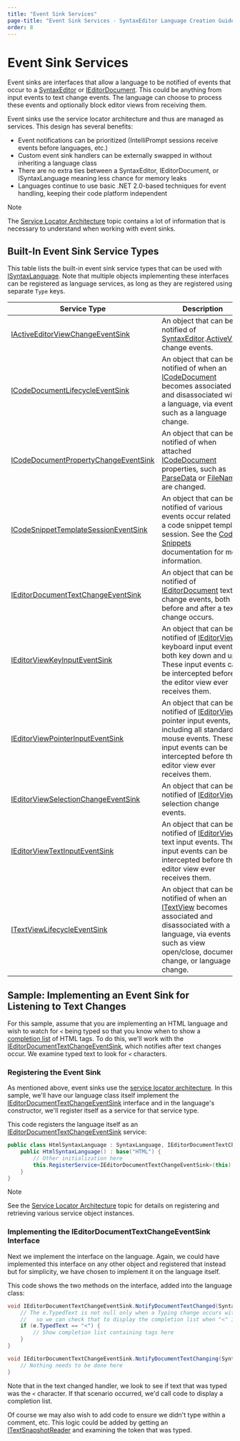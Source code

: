 ```yaml
---
title: "Event Sink Services"
page-title: "Event Sink Services - SyntaxEditor Language Creation Guide"
order: 8
---
```

# Event Sink Services

Event sinks are interfaces that allow a language to be notified of events that occur to a [SyntaxEditor](xref:ActiproSoftware.UI.WinForms.Controls.SyntaxEditor.SyntaxEditor) or [IEditorDocument](xref:ActiproSoftware.Text.IEditorDocument).  This could be anything from input events to text change events.  The language can choose to process these events and optionally block editor views from receiving them.

Event sinks use the service locator architecture and thus are managed as services.  This design has several benefits:

- Event notifications can be prioritized (IntelliPrompt sessions receive events before languages, etc.)
- Custom event sink handlers can be externally swapped in without inheriting a language class
- There are no extra ties between a SyntaxEditor, IEditorDocument, or ISyntaxLanguage meaning less chance for memory leaks
- Languages continue to use basic .NET 2.0-based techniques for event handling, keeping their code platform independent

> [!NOTE]
> The [Service Locator Architecture](service-locator-architecture.md) topic contains a lot of information that is necessary to understand when working with event sinks.

## Built-In Event Sink Service Types

This table lists the built-in event sink service types that can be used with [ISyntaxLanguage](xref:ActiproSoftware.Text.ISyntaxLanguage).  Note that multiple objects implementing these interfaces can be registered as language services, as long as they are registered using separate `Type` keys.

| Service Type | Description |
|-----|-----|
| [IActiveEditorViewChangeEventSink](xref:ActiproSoftware.UI.WinForms.Controls.SyntaxEditor.IActiveEditorViewChangeEventSink) | An object that can be notified of [SyntaxEditor](xref:ActiproSoftware.UI.WinForms.Controls.SyntaxEditor.SyntaxEditor).[ActiveView](xref:ActiproSoftware.UI.WinForms.Controls.SyntaxEditor.SyntaxEditor.ActiveView) change events. |
| [ICodeDocumentLifecycleEventSink](xref:ActiproSoftware.Text.ICodeDocumentLifecycleEventSink) | An object that can be notified of when an [ICodeDocument](xref:ActiproSoftware.Text.ICodeDocument) becomes associated and disassociated with a language, via events such as a language change. |
| [ICodeDocumentPropertyChangeEventSink](xref:ActiproSoftware.Text.ICodeDocumentPropertyChangeEventSink) | An object that can be notified of when attached [ICodeDocument](xref:ActiproSoftware.Text.ICodeDocument) properties, such as [ParseData](xref:ActiproSoftware.Text.ICodeDocument.ParseData) or [FileName](xref:ActiproSoftware.Text.ITextDocument.FileName), are changed. |
| [ICodeSnippetTemplateSessionEventSink](xref:ActiproSoftware.UI.WinForms.Controls.SyntaxEditor.IntelliPrompt.ICodeSnippetTemplateSessionEventSink) | An object that can be notified of various events occur related to a code snippet template session.  See the [Code Snippets](../user-interface/intelliprompt/code-snippets.md) documentation for more information. |
| [IEditorDocumentTextChangeEventSink](xref:ActiproSoftware.UI.WinForms.Controls.SyntaxEditor.IEditorDocumentTextChangeEventSink) | An object that can be notified of [IEditorDocument](xref:ActiproSoftware.Text.IEditorDocument) text change events, both before and after a text change occurs. |
| [IEditorViewKeyInputEventSink](xref:ActiproSoftware.UI.WinForms.Controls.SyntaxEditor.IEditorViewKeyInputEventSink) | An object that can be notified of [IEditorView](xref:ActiproSoftware.UI.WinForms.Controls.SyntaxEditor.IEditorView) keyboard input events, both key down and up.  These input events can be intercepted before the editor view ever receives them. |
| [IEditorViewPointerInputEventSink](xref:ActiproSoftware.UI.WinForms.Controls.SyntaxEditor.IEditorViewPointerInputEventSink) | An object that can be notified of [IEditorView](xref:ActiproSoftware.UI.WinForms.Controls.SyntaxEditor.IEditorView) pointer input events, including all standard mouse events.  These input events can be intercepted before the editor view ever receives them. |
| [IEditorViewSelectionChangeEventSink](xref:ActiproSoftware.UI.WinForms.Controls.SyntaxEditor.IEditorViewSelectionChangeEventSink) | An object that can be notified of [IEditorView](xref:ActiproSoftware.UI.WinForms.Controls.SyntaxEditor.IEditorView) selection change events. |
| [IEditorViewTextInputEventSink](xref:ActiproSoftware.UI.WinForms.Controls.SyntaxEditor.IEditorViewTextInputEventSink) | An object that can be notified of [IEditorView](xref:ActiproSoftware.UI.WinForms.Controls.SyntaxEditor.IEditorView) text input events.  These input events can be intercepted before the editor view ever receives them. |
| [ITextViewLifecycleEventSink](xref:ActiproSoftware.UI.WinForms.Controls.SyntaxEditor.ITextViewLifecycleEventSink) | An object that can be notified of when an [ITextView](xref:ActiproSoftware.UI.WinForms.Controls.SyntaxEditor.ITextView) becomes associated and disassociated with a language, via events such as view open/close, document change, or language change. |

## Sample: Implementing an Event Sink for Listening to Text Changes

For this sample, assume that you are implementing an HTML language and wish to watch for `<` being typed so that you know when to show a [completion list](../user-interface/intelliprompt/completion-list.md) of HTML tags.  To do this, we'll work with the [IEditorDocumentTextChangeEventSink](xref:ActiproSoftware.UI.WinForms.Controls.SyntaxEditor.IEditorDocumentTextChangeEventSink), which notifies after text changes occur.  We examine typed text to look for `<` characters.

### Registering the Event Sink

As mentioned above, event sinks use the [service locator architecture](service-locator-architecture.md).  In this sample, we'll have our language class itself implement the [IEditorDocumentTextChangeEventSink](xref:ActiproSoftware.UI.WinForms.Controls.SyntaxEditor.IEditorDocumentTextChangeEventSink) interface and in the language's constructor, we'll register itself as a service for that service type.

This code registers the language itself as an [IEditorDocumentTextChangeEventSink](xref:ActiproSoftware.UI.WinForms.Controls.SyntaxEditor.IEditorDocumentTextChangeEventSink) service:

```csharp
public class HtmlSyntaxLanguage : SyntaxLanguage, IEditorDocumentTextChangeEventSink }
	public HtmlSyntaxLanguage() : base("HTML") {
		// Other initialization here
		this.RegisterService<IEditorDocumentTextChangeEventSink>(this);
	}
}
```

> [!NOTE]
> See the [Service Locator Architecture](service-locator-architecture.md) topic for details on registering and retrieving various service object instances.

### Implementing the IEditorDocumentTextChangeEventSink Interface

Next we implement the interface on the language.  Again, we could have implemented this interface on any other object and registered that instead but for simplicity, we have chosen to implement it on the language itself.

This code shows the two methods on the interface, added into the language class:

```csharp
void IEditorDocumentTextChangeEventSink.NotifyDocumentTextChanged(SyntaxEditor editor, EditorSnapshotChangedEventArgs e) {
	// The e.TypedText is not null only when a Typing change occurs with a single operation that inserts text,
	//   so we can check that to display the completion list when "<" is typed
	if (e.TypedText == "<") {
		// Show completion list containing tags here
	}
}

void IEditorDocumentTextChangeEventSink.NotifyDocumentTextChanging(SyntaxEditor editor, EditorSnapshotChangingEventArgs e) {
	// Nothing needs to be done here
}
```

Note that in the text changed handler, we look to see if text that was typed was the `<` character.  If that scenario occurred, we'd call code to display a completion list.

Of course we may also wish to add code to ensure we didn't type within a comment, etc.  This logic could be added by getting an [ITextSnapshotReader](xref:ActiproSoftware.Text.ITextSnapshotReader) and examining the token that was typed.

